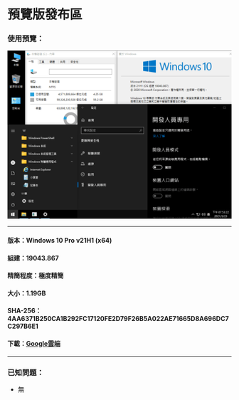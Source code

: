 # 預覽版發布區

### 使用預覽：

![Win10_21H1_(19043.867)_20210323.png](/preview/Win10_21H1_(19043.867)_20210323.png)

----

#### 版本：Windows 10 Pro v21H1 (x64)
#### 組建：19043.867
#### 精簡程度：極度精簡
#### 大小：1.19GB
#### SHA-256：4AA6371B250CA1B292FC17120FE2D79F26B5A022AE71665D8A696DC7C297B6E1
#### 下載：[Google雲端](http://tiny.cc/win10_21H1_20210323)

----

### 已知問題：
- 無
